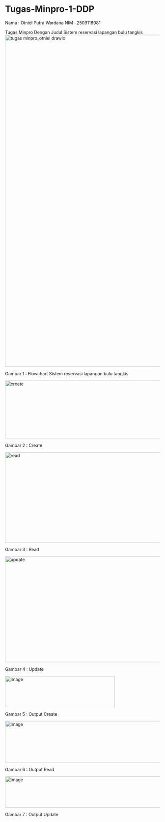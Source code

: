 # Tugas-Minpro-1-DDP
Nama : Otniel Putra Wardana
NIM : 2509116081

Tugas Minpro Dengan Judul
Sistem reservasi lapangan bulu tangkis
<img width="767" height="1078" alt="tugas minpro_otniel drawio" src="https://github.com/user-attachments/assets/769e210d-4413-4cc2-bb07-1ef4b79d4128" />

Gambar 1 : Flowchart Sistem reservasi lapangan bulu tangkis

<img width="585" height="188" alt="create" src="https://github.com/user-attachments/assets/a969927b-db2e-4657-af26-f30562b98b1b" />

Gambar 2 : Create

<img width="637" height="293" alt="read" src="https://github.com/user-attachments/assets/589c7890-c05a-4fd8-afe5-13c6b6b120a2" />

Gambar 3 : Read

<img width="1047" height="344" alt="update" src="https://github.com/user-attachments/assets/0813cff0-89a3-4299-8081-3cbd991e070f" />

Gambar 4 : Update

<img width="357" height="101" alt="image" src="https://github.com/user-attachments/assets/c389c2c3-43bd-49ec-966e-0c7033ff49cc" />

Gambar 5 : Output Create

<img width="619" height="135" alt="image" src="https://github.com/user-attachments/assets/239b1924-21ae-4713-95c7-f023359557b0" />

Gambar 6 : Output Read

<img width="1101" height="101" alt="image" src="https://github.com/user-attachments/assets/cf2abd85-654f-4d89-a390-2275b1d11937" />

Gambar 7 : Output Update
